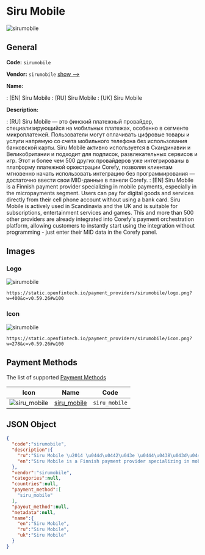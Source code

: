 
# Siru Mobile 
![sirumobile](https://static.openfintech.io/payment_providers/sirumobile/logo.png?w=400&c=v0.59.26#w100)  

## General 
 
**Code:** `sirumobile` 
 
**Vendor:** `sirumobile` [show -->](/vendors/sirumobile/) 
 
**Name:** 
 
:	[EN] Siru Mobile 
:	[RU] Siru Mobile 
:	[UK] Siru Mobile 
 
**Description:** 
 
: [RU] Siru Mobile — это финский платежный провайдер, специализирующийся на мобильных платежах, особенно в сегменте микроплатежей. Пользователи могут оплачивать цифровые товары и услуги напрямую со счета мобильного телефона без использования банковской карты. Siru Mobile активно используется в Скандинавии и Великобритании и подходит для подписок, развлекательных сервисов и игр. Этот и более чем 500 других провайдеров уже интегрированы в платформу платежной оркестрации Corefy, позволяя клиентам мгновенно начать использовать интеграцию без программирования — достаточно ввести свои MID-данные в панели Corefy. 
: [EN] Siru Mobile is a Finnish payment provider specializing in mobile payments, especially in the micropayments segment. Users can pay for digital goods and services directly from their cell phone account without using a bank card. Siru Mobile is actively used in Scandinavia and the UK and is suitable for subscriptions, entertainment services and games. This and more than 500 other providers are already integrated into Corefy's payment orchestration platform, allowing customers to instantly start using the integration without programming - just enter their MID data in the Corefy panel. 
 

## Images 

### Logo 
 
![sirumobile](https://static.openfintech.io/payment_providers/sirumobile/logo.png?w=400&c=v0.59.26#w100)  

```
https://static.openfintech.io/payment_providers/sirumobile/logo.png?w=400&c=v0.59.26#w100
```  

### Icon 
 
![sirumobile](https://static.openfintech.io/payment_providers/sirumobile/icon.png?w=278&c=v0.59.26#w100)  

```
https://static.openfintech.io/payment_providers/sirumobile/icon.png?w=278&c=v0.59.26#w100
```  

## Payment Methods 
 
The list of supported [Payment Methods](/payment-methods/) 

|Icon|Name|Code| 
|:---:|:---:|:---:| 
|![siru_mobile](https://static.openfintech.io/payment_methods/siru_mobile/icon.svg?w=278&c=v0.59.26#w100) |[siru_mobile](/payment-methods/siru_mobile/)|`siru_mobile`| 
 

## JSON Object 

```json
{
  "code":"sirumobile",
  "description":{
    "ru":"Siru Mobile \u2014 \u044d\u0442\u043e \u0444\u0438\u043d\u0441\u043a\u0438\u0439 \u043f\u043b\u0430\u0442\u0435\u0436\u043d\u044b\u0439 \u043f\u0440\u043e\u0432\u0430\u0439\u0434\u0435\u0440, \u0441\u043f\u0435\u0446\u0438\u0430\u043b\u0438\u0437\u0438\u0440\u0443\u044e\u0449\u0438\u0439\u0441\u044f \u043d\u0430 \u043c\u043e\u0431\u0438\u043b\u044c\u043d\u044b\u0445 \u043f\u043b\u0430\u0442\u0435\u0436\u0430\u0445, \u043e\u0441\u043e\u0431\u0435\u043d\u043d\u043e \u0432 \u0441\u0435\u0433\u043c\u0435\u043d\u0442\u0435 \u043c\u0438\u043a\u0440\u043e\u043f\u043b\u0430\u0442\u0435\u0436\u0435\u0439. \u041f\u043e\u043b\u044c\u0437\u043e\u0432\u0430\u0442\u0435\u043b\u0438 \u043c\u043e\u0433\u0443\u0442 \u043e\u043f\u043b\u0430\u0447\u0438\u0432\u0430\u0442\u044c \u0446\u0438\u0444\u0440\u043e\u0432\u044b\u0435 \u0442\u043e\u0432\u0430\u0440\u044b \u0438 \u0443\u0441\u043b\u0443\u0433\u0438 \u043d\u0430\u043f\u0440\u044f\u043c\u0443\u044e \u0441\u043e \u0441\u0447\u0435\u0442\u0430 \u043c\u043e\u0431\u0438\u043b\u044c\u043d\u043e\u0433\u043e \u0442\u0435\u043b\u0435\u0444\u043e\u043d\u0430 \u0431\u0435\u0437 \u0438\u0441\u043f\u043e\u043b\u044c\u0437\u043e\u0432\u0430\u043d\u0438\u044f \u0431\u0430\u043d\u043a\u043e\u0432\u0441\u043a\u043e\u0439 \u043a\u0430\u0440\u0442\u044b. Siru Mobile \u0430\u043a\u0442\u0438\u0432\u043d\u043e \u0438\u0441\u043f\u043e\u043b\u044c\u0437\u0443\u0435\u0442\u0441\u044f \u0432 \u0421\u043a\u0430\u043d\u0434\u0438\u043d\u0430\u0432\u0438\u0438 \u0438 \u0412\u0435\u043b\u0438\u043a\u043e\u0431\u0440\u0438\u0442\u0430\u043d\u0438\u0438 \u0438 \u043f\u043e\u0434\u0445\u043e\u0434\u0438\u0442 \u0434\u043b\u044f \u043f\u043e\u0434\u043f\u0438\u0441\u043e\u043a, \u0440\u0430\u0437\u0432\u043b\u0435\u043a\u0430\u0442\u0435\u043b\u044c\u043d\u044b\u0445 \u0441\u0435\u0440\u0432\u0438\u0441\u043e\u0432 \u0438 \u0438\u0433\u0440. \u042d\u0442\u043e\u0442 \u0438 \u0431\u043e\u043b\u0435\u0435 \u0447\u0435\u043c 500 \u0434\u0440\u0443\u0433\u0438\u0445 \u043f\u0440\u043e\u0432\u0430\u0439\u0434\u0435\u0440\u043e\u0432 \u0443\u0436\u0435 \u0438\u043d\u0442\u0435\u0433\u0440\u0438\u0440\u043e\u0432\u0430\u043d\u044b \u0432 \u043f\u043b\u0430\u0442\u0444\u043e\u0440\u043c\u0443 \u043f\u043b\u0430\u0442\u0435\u0436\u043d\u043e\u0439 \u043e\u0440\u043a\u0435\u0441\u0442\u0440\u0430\u0446\u0438\u0438 Corefy, \u043f\u043e\u0437\u0432\u043e\u043b\u044f\u044f \u043a\u043b\u0438\u0435\u043d\u0442\u0430\u043c \u043c\u0433\u043d\u043e\u0432\u0435\u043d\u043d\u043e \u043d\u0430\u0447\u0430\u0442\u044c \u0438\u0441\u043f\u043e\u043b\u044c\u0437\u043e\u0432\u0430\u0442\u044c \u0438\u043d\u0442\u0435\u0433\u0440\u0430\u0446\u0438\u044e \u0431\u0435\u0437 \u043f\u0440\u043e\u0433\u0440\u0430\u043c\u043c\u0438\u0440\u043e\u0432\u0430\u043d\u0438\u044f \u2014 \u0434\u043e\u0441\u0442\u0430\u0442\u043e\u0447\u043d\u043e \u0432\u0432\u0435\u0441\u0442\u0438 \u0441\u0432\u043e\u0438 MID-\u0434\u0430\u043d\u043d\u044b\u0435 \u0432 \u043f\u0430\u043d\u0435\u043b\u0438 Corefy.",
    "en":"Siru Mobile is a Finnish payment provider specializing in mobile payments, especially in the micropayments segment. Users can pay for digital goods and services directly from their cell phone account without using a bank card. Siru Mobile is actively used in Scandinavia and the UK and is suitable for subscriptions, entertainment services and games. This and more than 500 other providers are already integrated into Corefy's payment orchestration platform, allowing customers to instantly start using the integration without programming - just enter their MID data in the Corefy panel."
  },
  "vendor":"sirumobile",
  "categories":null,
  "countries":null,
  "payment_method":[
    "siru_mobile"
  ],
  "payout_method":null,
  "metadata":null,
  "name":{
    "en":"Siru Mobile",
    "ru":"Siru Mobile",
    "uk":"Siru Mobile"
  }
}
```  
